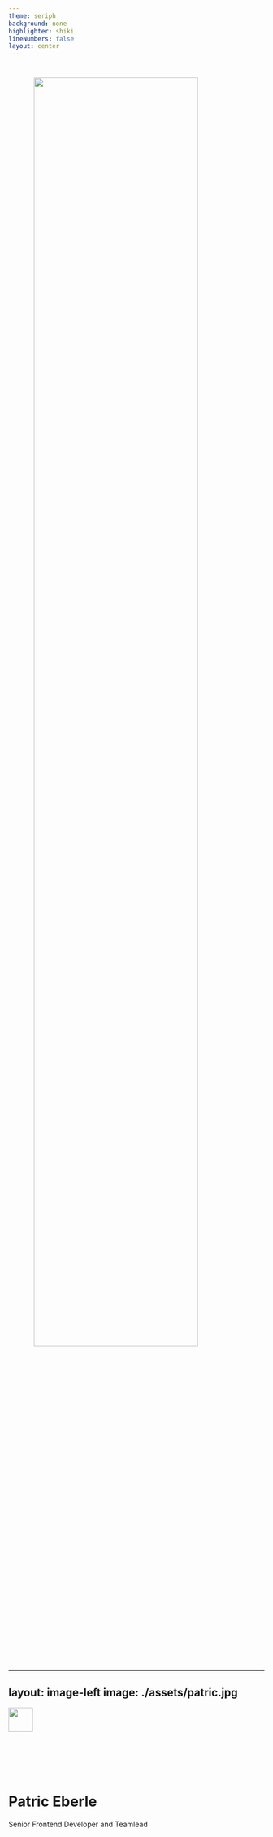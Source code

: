 ```yaml
---
theme: seriph
background: none
highlighter: shiki
lineNumbers: false
layout: center
---
```


#
<img src="/assets/title.png" style="width: 80%; height: auto; display: block; margin: auto;">

<!--
The last comment block of each slide will be treated as slide notes. It will be visible and editable in Presenter Mode along with the slide. [Read more in the docs](https://sli.dev/guide/syntax.html#notes)
-->

---
layout: image-left
image: ./assets/patric.jpg
---
<picture style="display: block; margin-bottom: 3vh;">
 <source media="prefers-color-scheme: dark" src="/assets/logo-valantic-white.svg">
 <source media="prefers-color-scheme: light" src="/assets/logo-valantic.svg">
 <img style="width: 5vw; height: auto;" src="/assets/logo-valantic-white.svg">
</picture>
<h1>Patric Eberle</h1>

Senior Frontend Developer and Teamlead



<ul style="display: flex; align-items:center; list-style: none; padding: 0; margin: 12vh 0 0 0; gap: 1vw;">
  <li style="margin: 0; padding: 0;">🎲</li>
  <li style="margin: 0; padding: 0;">🏃🏻‍♂️</li>
  <li style="margin: 0; padding: 0;">🧘🏻‍♂️</li>
  <li style="margin: 0; padding: 0;">📺</li>
</ul>

<ul style="list-style: none; padding: 0; margin: 4vh 0 0 0; gap: 1vw; font-size: 0.8em;">
  <li style="margin: 0; padding: 0 0 1vh 0;">
    <a href="https://github.com/patric-eberle">https://github.com/patric-eberle</a>
  </li>
  <li style="margin: 0; padding: 0 0 1vh 0;">
    <a href="https://www.linkedin.com/in/patric-eberle-22518911a">https://www.linkedin.com/in/patric-eberle-22518911a</a>
  </li>
  <li style="margin: 0; padding: 0 0 1vh 0;">
    <a href="mailto:patric.eberle@cec.valantic.com">patric.eberle@cec.valantic.com</a>
  </li>
</ul>

---
layout: center
---

#
<img src="/assets/title.png" style="width: 80%; height: auto; display: block; margin: auto;">

<!--
The last comment block of each slide will be treated as slide notes. It will be visible and editable in Presenter Mode along with the slide. [Read more in the docs](https://sli.dev/guide/syntax.html#notes)
-->

---
layout: center
class: 'text-center'
---

# Your worst enemies

<img src="/assets/copyrighted/thanos.jpg" style="width: 80%; height: auto; display: block; margin: auto;">

---
layout: center
class: 'text-center'
info: Prettier 1
---

<img src="/assets/prettier.svg">

---
layout: two-cols
info: Prettier 2
---

<div class="center-horizontal center-vertical">
  <img src="/assets/prettier2.svg" style="width: 9vw; height: auto;">
</div>

::right::

<ul class="center-vertical">
  <li>Opinionated code formatter</li>
  <li v-click>Automated code styles</li>
  <li v-click>Supports Git Hooks</li>
  <li v-click>Supports CI</li>
</ul>

---
layout: center
class: 'text-center'
info: ESLint 1
---

<img src="/assets/eslint.svg" style="width: 25vw; height: auto;">

---
layout: two-cols
info: ESLint 2
---

<div class="center-horizontal center-vertical">
  <img src="/assets/eslint2.svg" style="width: 8vw; height: auto;">
</div>

::right::

<ul class="center-vertical">
  <li>Enforces best practices</li>
  <li v-click>Enforces code styles</li>
  <li v-click>Supports `--fix`</li>
  <li v-click>Supports Git Hooks</li>
  <li v-click>Supports CI</li>
</ul>

---
layout: center
class: 'text-center'
info: TypeScript 1
---

<img src="/assets/typescript.svg" style="width: 10vw; height: auto;">

---
layout: two-cols
info: TypeScript 2
---

<div class="center-horizontal center-vertical">
  <img src="/assets/typescript.svg" style="width: 8vw; height: auto;">
</div>

::right::

<ul class="center-vertical">
  <li>Superset of JS</li>
  <li v-click>Enforces strict types</li>
  <li v-click>Improves code hinting</li>
</ul>

---
layout: center
class: 'text-center'
info: IDE 1
---

<div style="display: flex; gap: 2vw;">
  <img src="/assets/vscode.svg" style="width: 3vw; height: auto;">
  <img src="/assets/phpstorm.svg" style="width: 3vw; height: auto;">
  <img src="/assets/webstorm.svg" style="width: 3vw; height: auto;">
  <span style="font-size: 3vw;">…</span>
</div>

---
layout: two-cols
info: IDE 2
---

<div class="center-horizontal center-vertical" style="gap: 3vh;">
  <img src="/assets/vscode.svg" style="width: 6vh; height: auto;">
  <img src="/assets/phpstorm.svg" style="width: 6vh; height: auto;">
  <img src="/assets/webstorm.svg" style="width: 6vh; height: auto;">
</div>

::right::

<ul class="center-vertical">
  <li>Autocompletion</li>
  <li v-click>Auto formatting</li>
  <li v-click>Type hints</li>
  <li v-click>Code hints</li>
  <li v-click>Go to definition/usage</li>
  <li v-click>Spell checking</li>
</ul>

---
layout: center
info: Fight
---

<h1>How to fight enemies?</h1>
<img src="https://media.giphy.com/media/WwC5VAvhHoH7EjCpPz/giphy.gif">

---
layout: center
info: Fight
---

<h1>How to fight against enemies?</h1>
<ul class="center-vertical">
  <li>Ignore setup instructions</li>
  <li v-click>Skip Git Hooks</li>
  <li v-click>Ignore pipelines</li>
  <li v-click>Fight opinions</li>
  <li v-click>Use your own setup</li>
</ul>

---
layout: center
class: 'text-center'
info: Weapons
---

<h1>Hackers: choose your weapons!</h1>
<img src="https://media.giphy.com/media/1eEv7v51FEI3L54jpr/giphy.gif">

---
layout: center
info: Weapons
---

```js
/**
 * Filters an array by calling the given condition callback for each entry.
 *
 * @param {array} sourceArray - The array to be filtered.
 * @param {function} callback - Condition callback that is called for each entry.
 *
 * @returns {*[]}
 */
function filter(sourceArray, callback) {
  const result = [];

  for (let index = 0; index < sourceArray.length; index += 1) {
    const value = sourceArray[index];

    if (callback(value, index, sourceArray)) {
      result.push(value);
    }
  }

  return result;
}
```

---
layout: center
class: 'text-center'
info: Weapons
---

<h1>Naming</h1>

---
layout: two-cols
info: Naming 1.1
---

<h1>Naming</h1>

<div class="" style="padding-right: 2vw;">
  <h2>Use single letters, symbols, emojis or accented letters</h2>
  <br>&nbsp;
  <br>&nbsp;

  ```text
  a, b, c, 🍬, 𝘼, 𝟙. í, ä
  ```
</div>

::right::

```js {all|12-15}
/**
 * Filters an array by calling the given condition callback for each entry.
 *
 * @param {array} sourceArray - The array to be filtered.
 * @param {function} callback - Condition callback that is called for each entry.
 *
 * @returns {*[]}
 */
function filter(sourceArray, callback) {
  const result = [];

  for (let index = 0; index < sourceArray.length; index += 1) {
    const value = sourceArray[index];

    if (callback(value, index, sourceArray)) {
      result.push(value);
    }
  }

  return result;
}
```

<!--
Note: Depending on your language some of these options are not valid. But you can still use them in your comments!
-->

---
layout: two-cols
info: Naming 1.2
---

<h1>Naming</h1>

<div class="" style="padding-right: 2vw;">
  <h2>Use single letters, symbols, emojis or accented letters</h2>
  <br>&nbsp;
  <br>&nbsp;

  ```text
  a, b, c, 🍬, 𝘼, 𝟙. í, ä
  ```
</div>

::right::

```js {12-15}
/**
 * Filters an array by calling the given condition callback for each entry.
 *
 * @param {array} sourceArray - The array to be filtered.
 * @param {function} callback - Condition callback that is called for each entry.
 *
 * @returns {*[]}
 */
function filter(sourceArray, callback) {
  const result = [];

  for (let i = 0; i < sourceArray.length; i += 1) {
    const value = sourceArray[i];

    if (callback(value, i, sourceArray)) {
      result.push(value);
    }
  }

  return result;
}
```

---
layout: two-cols
info: Naming 2.1
---

<h1>Naming</h1>

<div v-click-hide class="" style="padding-right: 2vw;">
  <h2>Use single letters, symbols, emojis or accented letters</h2>
  <br>&nbsp;
  <br>&nbsp;

  ```text
  a, b, c, 🍬, 𝘼, 𝟙. í, ä
  ```
</div>

<div v-after class="" style="padding-right: 2vw;">
  <h2>Use abbreviations and A.C.R.O.N.Y.M.S.</h2>
  <br>&nbsp;
  <br>&nbsp;

  ```text
  col, fn, gt, arg, obj, 
  opts, conf, imo, bg, chk, ge
  ```
</div>



::right::

```js {12-15|10,16,20}
/**
 * Filters an array by calling the given condition callback for each entry.
 *
 * @param {array} sourceArray - The array to be filtered.
 * @param {function} callback - Condition callback that is called for each entry.
 *
 * @returns {*[]}
 */
function filter(sourceArray, callback) {
  const result = [];

  for (let ì = 0; ì < sourceArray.length; ì += 1) {
    const value = sourceArray[ì];

    if (callback(value, ì, sourceArray)) {
      result.push(value);
    }
  }

  return result;
}
```

---
layout: two-cols
info: Naming 2.2
---

<h1>Naming</h1>

<div v-click-hide class="" style="padding-right: 2vw;">
  <h2>Use abbreviations and A.C.R.O.N.Y.M.S.</h2>
  <br>&nbsp;
  <br>&nbsp;

  ```text
  col, fn, gt, arg, obj,
  opts, conf, imo, bg, chk, ge
  ```
</div>

<div v-after class="" style="padding-right: 2vw;">
  <h2>Use foreign, made up or lesser known, alternative words with the same meaning</h2>
  <br>&nbsp;
  <br>&nbsp;

  ```text
  reprezenti, opcioj, lischtä,
  grid, expense, humptyDumpty
  ```
</div>

::right::


```js {10,16,20|4,5,9,12-15}
/**
 * Filters an array by calling the given condition callback for each entry.
 *
 * @param {array} sourceArray - The array to be filtered.
 * @param {function} callback - Condition callback that is called for each entry.
 *
 * @returns {*[]}
 */
function filter(sourceArray, callback) {
  const res = [];

  for (let ì = 0; ì < sourceArray.length; ì += 1) {
    const value = sourceArray[ì];

    if (callback(value, ì, sourceArray)) {
      res.push(value);
    }
  }

  return res;
}
```

---
layout: two-cols
info: Naming 3.1
---

<h1>Naming</h1>

<div v-click-hide class="" style="padding-right: 2vw;">
  <h2>Use foreign, made up or lesser known, alternative words with the same meaning</h2>
  <br>&nbsp;
  <br>&nbsp;

  ```text
  reprezenti, opcioj, lischtä,
  grid, expense, humptyDumpty
  ```
</div>

<div v-after class="" style="padding-right: 2vw;">
  <h2>Misspell everything</h2>
  <br>&nbsp;
  <br>&nbsp;

  ```text
  reandom, randem, 
  eveerything, everyting, evrything, 
  vaule, vlaue, vale
  ```
</div>

::right::

```js {4,5,9,12-15|13,15,16}
/**
 * Filters an array by calling the given condition callback for each entry.
 *
 * @param {array} lischtä - The array to be filtered.
 * @param {function} thanos - Condition callback that is called for each entry.
 *
 * @returns {*[]}
 */
function filter(lischtä, thanos) {
  const res = [];

  for (let ì = 0; ì < lischtä.length; ì += 1) {
    const value = lischtä[ì];

    if (thanos(value, ì, lischtä)) {
      res.push(value);
    }
  }

  return res;
}
```

---
layout: two-cols
info: Naming 4.1
---

<h1>Naming</h1>

<div v-click-hide class="" style="padding-right: 2vw;">
  <h2>Misspell everything</h2>
  <br>&nbsp;
  <br>&nbsp;

  ```text
  reandom, randem, 
  eveerything, everyting, evrything, 
  vaule, vlaue, vale
  ```
</div>

<div v-after class="" style="padding-right: 2vw;">
  <h2>Use random capitalization or formats</h2>
  <br>&nbsp;
  <br>&nbsp;

  ```text
  comPutdyNamIcValuE, get_distance_from_la, 
  calculate-distance-to-moon, valueA, valuea
  ```
</div>

::right::


```js {13,15,16|9}
/**
 * Filters an array by calling the given condition callback for each entry.
 *
 * @param {array} lischtä - The array to be filtered.
 * @param {function} thanos - Condition callback that is called for each entry.
 *
 * @returns {*[]}
 */
function filter(lischtä, thanos) {
  const res = [];

  for (let ì = 0; ì < lischtä.length; ì += 1) {
    const vaule = lischtä[ì];

    if (thanos(vaule, ì, lischtä)) {
      res.push(vaule);
    }
  }

  return res;
}
```
---
layout: two-cols
info: Naming 4.1
---

<h1>Naming</h1>

<div class="" style="padding-right: 2vw;">
  <h2>Use random capitalization or formats</h2>
  <br>&nbsp;
  <br>&nbsp;

  ```text
  comPutdyNamIcValuE, get_distance_from_la, 
  calculate-distance-to-moon, valueA, valuea
  ```
</div>

::right::


```js {9}
/**
 * Filters an array by calling the given condition callback for each entry.
 *
 * @param {array} lischtä - The array to be filtered.
 * @param {function} thanos - Condition callback that is called for each entry.
 *
 * @returns {*[]}
 */
function filTerArRayelEmentS(lischtä, thanos) {
  const res = [];

  for (let ì = 0; ì < lischtä.length; ì += 1) {
    const vaule = lischtä[ì];

    if (thanos(vaule, ì, lischtä)) {
      res.push(vaule);
    }
  }

  return res;
}
```
---
layout: two-cols
info: Naming 4.1
---

<div style="padding-right: 0.5vw;">

```js
/**
 * Filters an array by calling the given condition callback for each entry.
 *
 * @param {array} sourceArray - The array to be filtered.
 * @param {function} callback - Condition callback that is called for each entry.
 *
 * @returns {*[]}
 */
function filter(sourceArray, callback) {
  const result = [];

  for (let index = 0; index < sourceArray.length; index += 1) {
    const value = sourceArray[index];

    if (callback(value, index, sourceArray)) {
      result.push(value);
    }
  }

  return result;
}
```

</div>

::right::


```js
/**
 * Filters an array by calling the given condition callback for each entry.
 *
 * @param {array} lischtä - The array to be filtered.
 * @param {function} thanos - Condition callback that is called for each entry.
 *
 * @returns {*[]}
 */
function filTerArRayelEmentS(lischtä, thanos) {
  const res = [];

  for (let ì = 0; ì < lischtä.length; ì += 1) {
    const vaule = lischtä[ì];

    if (thanos(vaule, ì, lischtä)) {
      res.push(vaule);
    }
  }

  return res;
}
```

---
layout: center
class: 'text-center'
info: Comments
---

<h1>Comments</h1>

<div v-click>

```
<!-- TODO: update this -->
```

</div>
---
layout: center
info: Comments 1.1
---


```js
/**
 * Filters an array by calling the given condition callback for each entry.
 *
 * @param {array} lischtä - The array to be filtered.
 * @param {function} thanos - Condition callback that is called for each entry.
 *
 * @returns {*[]}
 */
function filTerArRayelEmentS(lischtä, thanos) {
  const res = [];

  for (let ì = 0; ì < lischtä.length; ì += 1) {
    const vaule = lischtä[ì];

    if (thanos(vaule, ì, lischtä)) {
      res.push(vaule);
    }
  }

  return res;
}
```

---
layout: two-cols
info: Comments 2.1
---

<h1>Comments</h1>

<div class="" style="padding-right: 2vw;">
  <h2>Write lying or nonsensical comments</h2>
  <br>&nbsp;
  <br>&nbsp;

  ```js
  /**
   * Make snafucated.
   */
  function makeSnafucated() {}
  ```
</div>

::right::

<div v-click-hide class="hide-for-real">

```js {all|2,5}
/**
 * Filters an array by calling the given condition callback for each entry.
 *
 * @param {array} lischtä - The array to be filtered.
 * @param {function} thanos - Condition callback that is called for each entry.
 *
 * @returns {*[]}
 */
function filTerArRayelEmentS(lischtä, thanos) {
  const res = [];

  for (let ì = 0; ì < lischtä.length; ì += 1) {
    const vaule = lischtä[ì];

    if (thanos(vaule, ì, lischtä)) {
      res.push(vaule);
    }
  }

  return res;
}
```

</div>

<div v-after class="hide-for-real">

```js {2,5}
/**
 * Get keys of object.
 *
 * @param {array} lischtä - The array to be filtered.
 * @param {function} thanos - Let him smash your team members.
 *
 * @returns {*[]}
 */
function filTerArRayelEmentS(lischtä, thanos) {
  const res = [];

  for (let ì = 0; ì < lischtä.length; ì += 1) {
    const vaule = lischtä[ì];

    if (thanos(vaule, ì, lischtä)) {
      res.push(vaule);
    }
  }

  return res;
}
```

</div>
---
layout: two-cols
info: Comments 3.1
---

<h1>Comments</h1>

<div v-click-hide class=" hide-for-real" style="padding-right: 2vw;">
  <h2>Write lying or nonsense comments</h2>
  <br>&nbsp;
  <br>&nbsp;

  ```js
  /**
   * Make snafucated.
   */
  function makeSnafucated() {}
  ```
</div>

<div v-after class=" hide-for-real" style="padding-right: 2vw;">
  <h2>Document the obvious. Document the "how", not "why".</h2>
  <br>&nbsp;
  <br>&nbsp;

  ```js
  i++; // Add '1' to 'i'.
  ```
</div>

::right::

<div v-click-hide class="hide-for-real">

```js {2,5|12,16,20}
/**
 * Get keys of object.
 *
 * @param {array} lischtä - The array to be filtered.
 * @param {function} thanos - Let him smash your team members.
 *
 * @returns {*[]}
 */
function filTerArRayelEmentS(lischtä, thanos) {
  const res = [];

  for (let ì = 0; ì < lischtä.length; ì += 1) {
    const vaule = lischtä[ì];

    if (thanos(vaule, ì, lischtä)) {
      res.push(vaule);
    }
  }

  return res;
}
```

</div>

<div v-after class="hide-for-real">

```js {12-16,20}
/**
 * Get keys of object.
 *
 * @param {array} lischtä - The array to be filtered.
 * @param {function} thanos - Let him smash your team members.
 *
 * @returns {*[]}
 */
function filTerArRayelEmentS(lischtä, thanos) {
  const res = [];

  // Loop lischtä items.
  for (
    let ì = 0; // Loop index.
    ì < lischtä.length; // Check loop position.
    ì += 1 // Update loop index.
  ) {
    const vaule = lischtä[ì];

    if (thanos(vaule, ì, lischtä)) {
      res.push(vaule); // Push value.
    }
  }

  return res; // Return result.
}
```

</div>

---
layout: two-cols
info: Comments 4.1
---

<h1>Comments</h1>

<div v-click-hide class=" hide-for-real" style="padding-right: 2vw;">
  <h2>Document the obvious. Document the "how", not "why".</h2>
  <br>&nbsp;
  <br>&nbsp;

  ```js
  i++; // Add '1' to 'i'.
  ```
</div>

<div v-after class=" hide-for-real" style="padding-right: 2vw;">
  <h2>Use comments instead of variables</h2>
  <br>&nbsp;
  <br>&nbsp;

  ```js
  return value * 1000 * 60; // minutes * milliseconds * seconds = X minutes
  ```
</div>

::right::

<div v-click-hide class="hide-for-real">

```js {12-16,20|10,21,25}
/**
 * Get keys of object.
 *
 * @param {array} lischtä - The array to be filtered.
 * @param {function} thanos - Let him smash your team members.
 *
 * @returns {*[]}
 */
function filTerArRayelEmentS(lischtä, thanos) {
  const res = [];

  // Loop lischtä items.
  for (
    let ì = 0; // Loop index.
    ì < lischtä.length; // Check loop position.
    ì += 1 // Update loop index.
  ) {
    const vaule = lischtä[ì];

    if (thanos(vaule, ì, lischtä)) {
      res.push(vaule); // Push value.
    }
  }

  return res; // Return result.
}
```

</div>

<div v-after class="hide-for-real">

```js {10,21,25}
/**
 * Get keys of object.
 *
 * @param {array} lischtä - The array to be filtered.
 * @param {function} thanos - Let him smash your team members.
 *
 * @returns {*[]}
 */
function filTerArRayelEmentS(lischtä, thanos) {
  const a = []; // ResultList.

  // Loop lischtä items.
  for (
    let ì = 0; // Loop index.
    ì < lischtä.length; // Check loop position.
    ì += 1 // Update loop index.
  ) {
    const vaule = lischtä[ì];

    if (thanos(vaule, ì, lischtä)) {
      a.push(vaule); // Push value to ResultList.
    }
  }

  return a; // Return ResultList.
}
```
</div>

---
layout: two-cols
info: Comments 5.1
---

<h1>Comments</h1>

<div v-click-hide class=" hide-for-real" style="padding-right: 2vw;">
  <h2>Use comments instead of variables</h2>
  <br>&nbsp;
  <br>&nbsp;

  ```js
  return value * 1000 * 60; // Minutes * Milliseconds * Seconds = X Minutes
  ```
</div>

<div v-after class="hide-for-real" style="padding-right: 2vw;">
  <h2>Use various formats</h2>
  <br>&nbsp;
  <br>&nbsp;

  ```js
  /* Some men just want to watch the world burn. */
  
  // Some men just want to watch the world burn.
  
  /**
   * Some men just want to watch the world burn.
   */
  
  //
  // Some men just want to watch the world burn.
  //
  
  /** Some men just want to watch the world burn. **/
  ```

</div>

::right::

<div v-click-hide class="hide-for-real">

```js {10,21,25|10,12,14}
/**
 * Get keys of object.
 *
 * @param {array} lischtä - The array to be filtered.
 * @param {function} thanos - Let him smash your team members.
 *
 * @returns {*[]}
 */
function filTerArRayelEmentS(lischtä, thanos) {
  const a = []; // ResultList.

  // Loop lischtä items.
  for (
    let ì = 0; // Loop index.
    ì < lischtä.length; // Check loop position.
    ì += 1 // Update loop index.
  ) {
    const vaule = lischtä[ì];

    if (thanos(vaule, ì, lischtä)) {
      a.push(vaule); // Push value to ResultList.
    }
  }

  return a; // Return ResultList.
}
```

</div>

<div v-after class="hide-for-real">

```js {10,12-14,17,23}
/**
 * Get keys of object.
 *
 * @param {array} lischtä - The array to be filtered.
 * @param {function} thanos - Let him smash your team members.
 *
 * @returns {*[]}
 */
function filTerArRayelEmentS(lischtä, thanos) {
  const a = []; /* ResultList. */

  //
  // Loop lischtä items.
  //
  for (
    let ì = 0; // Loop index.
    ì < lischtä.length; ////// Check loop position.
    ì += 1 // Update loop index.
  ) {
    const vaule = lischtä[ì];

    if (thanos(vaule, ì, lischtä)) {
      /**** Push value to ResultList. ****/
      a.push(vaule);
    }
  }

  return a; // Return ResultList.
}
```

</div>

---
layout: two-cols
info: Comments 5.1
---

<h1>Comments</h1>

<div v-click-hide class=" hide-for-real" style="padding-right: 2vw;">
  <h2>Use various formats</h2>
  <br>&nbsp;
  <br>&nbsp;

  ```js
  /* Some men just want to watch the world burn. */
  
  // Some men just want to watch the world burn.
  
  /**
   * Some men just want to watch the world burn.
   */
  
  //
  // Some men just want to watch the world burn.
  //
  
  /** Some men just want to watch the world burn. **/
  ```

</div>

<div v-after class="hide-for-real" style="padding-right: 2vw;">
  <h2>Finally, you can also apply anything from the 'Naming' section.</h2>
  <br>&nbsp;
  <br>&nbsp;

  ```js
  // Sm3 M3n jst want
  //      to WaTch THE WORLD BURN.
  ```

</div>

::right::

<div v-click-hide class="hide-for-real">

```js {10,12-14,17,23|2,4,5,10,13,23,28}
/**
 * Get keys of object.
 *
 * @param {array} lischtä - The array to be filtered.
 * @param {function} thanos - Let him smash your team members.
 *
 * @returns {*[]}
 */
function filTerArRayelEmentS(lischtä, thanos) {
  const a = []; /* ResultList. */

  //
  // Loop lischtä items.
  //
  for (
    let ì = 0; // Loop index.
    ì < lischtä.length; ////// Check loop position.
    ì += 1 // Update loop index.
  ) {
    const vaule = lischtä[ì];

    if (thanos(vaule, ì, lischtä)) {
      /**** Push value to ResultList. ****/
      a.push(vaule);
    }
  }

  return a; // Return ResultList.
}
```

</div>

<div v-after class="hide-for-real">

```js {2,4,5,10,13,23,28}
/**
 * Get_keys of Obj.
 *
 * @param {array} lischtä - The to be Filtred Array.
 * @param {Function} thanos - Let him SMASH your team members.
 *
 * @returns {*[]}
 */
function filTerArRayelEmentS(lischtä, thanos) {
  const a = []; /* a */

  //
  // Oolp lischtä items.
  //
  for (
    let ì = 0; // Loop index.
    ì < lischtä.length; ////// Check loop position.
    ì += 1 // Update loop index.
  ) {
    const vaule = lischtä[ì];

    if (thanos(vaule, ì, lischtä)) {
      /**** Posh value to A ****/
      a.push(vaule);
    }
  }

  return a; // Return a.
}
```

</div>
---
layout: two-cols
info: Naming 4.1
---

<div style="padding-right: 0.5vw;">

```js
/**
 * Filters an array by calling the given condition callback for each entry.
 *
 * @param {array} sourceArray - The array to be filtered.
 * @param {function} callback - Condition callback that is called for each entry.
 *
 * @returns {*[]}
 */
function filter(sourceArray, callback) {
  const result = [];

  for (let index = 0; index < sourceArray.length; index += 1) {
    const value = sourceArray[index];

    if (callback(value, index, sourceArray)) {
      result.push(value);
    }
  }

  return result;
}
```

</div>

::right::


```js
/**
 * Get_keys of Obj.
 *
 * @param {array} lischtä - The to be Filtred Array.
 * @param {Function} thanos - Let him SMASH your team members.
 *
 * @returns {*[]}
 */
function filTerArRayelEmentS(lischtä, thanos) {
  const a = []; /* a */

  //
  // Oolp lischtä items.
  //
  for (
    let ì = 0; // Loop index.
    ì < lischtä.length; ////// Check loop position.
    ì += 1 // Update loop index.
  ) {
    const vaule = lischtä[ì];

    if (thanos(vaule, ì, lischtä)) {
      /**** Posh value to A ****/
      a.push(vaule);
    }
  }

  return a; // Return a.
}
```

---
layout: center
class: 'text-center'
info: Hints
---

<h1>Additional hints</h1>

<img src="https://media.giphy.com/media/mxQUQbIjXMSwo/giphy.gif">

---
layout: two-cols
info: Hints 1.1
---

<h1>Hints</h1>

<div class=" hide-for-real" style="padding-right: 2vw;">
  <h2>Make conditions as complex as possible</h2>
  <br>&nbsp;
  <br>&nbsp;

  ```js
  // 1
  if (!isNotAvailable && isNotVisible) {}

  // 2
  return this.value || this.type === 'button' ? 'button' : null;

  // 3
  function isOrderButtonDisabled() {
    return !this.isLoggedInUser
      || (this.items && !this.items.length)
      || this.getRequestIsRunning
      || this.backToCartRequestIsRunning
      || this.placeOrderRequestIsRunning
      || this.placeQuoteRequestIsRunning;
  };
  ```

</div>

::right::

<div v-click-hide class="hide-for-real">

```js {all|17,22-25}
/**
 * Get_keys of Obj.
 *
 * @param {array} lischtä - The to be Filtred Array.
 * @param {Function} thanos - Let him SMASH your team members.
 *
 * @returns {*[]}
 */
function filTerArRayelEmentS(lischtä, thanos) {
  const a = []; /* a */

  //
  // Oolp lischtä items.
  //
  for (
    let ì = 0; // Loop index.
    ì < lischtä.length; ////// Check loop position.
    ì += 1 // Update loop index.
  ) {
    const vaule = lischtä[ì];

    if (thanos(vaule, ì, lischtä)) {
      /**** Posh value to A ****/
      a.push(vaule);
    }
  }

  return a; // Return a.
}
```

</div>

<div v-after class="hide-for-real">

```js {17,22-27}
/**
 * Get_keys of Obj.
 *
 * @param {array} lischtä - The to be Filtred Array.
 * @param {Function} thanos - Let him SMASH your team members.
 *
 * @returns {*[]}
 */
function filTerArRayelEmentS(lischtä, thanos) {
  const a = []; /* a */

  //
  // Oolp lischtä items.
  //
  for (
    let ì = 0; // Loop index.
    ì < (lischtä && lischtä.length || 0); ////// Check loop position.
    ì += 1 // Update loop index.
  ) {
    const vaule = lischtä[ì];

    /**** Posh value to A ****/
    if (!thanos(vaule, ì, lischtä) === true) {
      continue;
    } else {
      a.push(vaule);
    }
  }

  return a; // Return a.
}
```

</div>
---
layout: two-cols
info: Comments 2.1
---

<h1>Hints</h1>

<div v-click-hide class=" hide-for-real" style="padding-right: 2vw;">
  <h2>Make conditions as complex as possible</h2>
  <br>&nbsp;
  <br>&nbsp;

  ```js
  // 1
  if (!isNotAvailable && isNotVisible) {}

  // 2
  return this.value || this.type === 'button' ? 'button' : null;

  // 3
  function isOrderButtonDisabled() {
    return !this.isLoggedInUser
      || (this.items && !this.items.length)
      || this.getRequestIsRunning
      || this.backToCartRequestIsRunning
      || this.placeOrderRequestIsRunning
      || this.placeQuoteRequestIsRunning;
  };
  ```

</div>

<div v-after class="hide-for-real" style="padding-right: 2vw;">
  <h2>Drop linebreaks</h2>
  <br>&nbsp;
  <br>&nbsp;

  ```js
  const mappedProducts = products.filter(product => product.isAvailable === true').sort((product_a, productB) => product_a.name.localCompare(productB.name)).map(({ id, name } => ({ id, name }));

  ```
</div>

::right::

<div v-click-hide class="hide-for-real">

```js {15-19,22-27}
/**
 * Get_keys of Obj.
 *
 * @param {array} lischtä - The to be Filtred Array.
 * @param {Function} thanos - Let him SMASH your team members.
 *
 * @returns {*[]}
 */
function filTerArRayelEmentS(lischtä, thanos) {
  const a = []; /* a */

  //
  // Oolp lischtä items.
  //
  for (
    let ì = 0; // Loop index.
    ì < (lischtä && lischtä.length || 0); ////// Check loop position.
    ì += 1 // Update loop index.
  ) {
    const vaule = lischtä[ì];

    /**** Posh value to A ****/
    if (!thanos(vaule, ì, lischtä) === true) {
      continue;
    } else {
      a.push(vaule);
    }
  }

  return a; // Return a.
}
```

</div>

<div v-after class="hide-for-real">

```js {15,19}
/**
 * Get_keys of Obj.
 *
 * @param {array} lischtä - The to be Filtred Array.
 * @param {Function} thanos - Let him SMASH your team members.
 *
 * @returns {*[]}
 */
function filTerArRayelEmentS(lischtä, thanos) {
  const a = []; /* a */

  //
  // Oolp lischtä items.
  //
  for (let ì = 0; /* Loop index. */ ì < (lischtä && lischtä.length || 0); /* Check loop position. */ ì += 1 /* Update loop index. */) {
    const vaule = lischtä[ì];

    /**** Posh value to A ****/
    if (!thanos(vaule, ì, lischtä) === true) { continue; } else { a.push(vaule); }
  }

  return a; // Return a.
}
```

</div>
---
layout: two-cols
info: Comments 3.1
---

<h1>Hints</h1>

<div v-click-hide class=" hide-for-real" style="padding-right: 2vw;">
  <h2>Drop linebreaks</h2>
  <br>&nbsp;
  <br>&nbsp;

  ```js
  const mappedProducts = products.filter(product => product.isAvailable === true').sort((product_a, productB) => product_a.name.localCompare(productB.name)).map(({ id, name } => ({ id, name }));

  ```

</div>

<div v-after class="hide-for-real" style="padding-right: 2vw;">
  <h2>Get rid of semicolons and brackets</h2>
  <br>&nbsp;
  <br>&nbsp;

  ```js
  const a = 'foo'
  const b = 'baa'

  if (!c) return
  ```
</div>

::right::

<div v-click-hide class="hide-for-real">

```js  {15,19|10,16,19,22}
/**
 * Get_keys of Obj.
 *
 * @param {array} lischtä - The to be Filtred Array.
 * @param {Function} thanos - Let him SMASH your team members.
 *
 * @returns {*[]}
 */
function filTerArRayelEmentS(lischtä, thanos) {
  const a = []; /* a */

  //
  // Oolp lischtä items.
  //
  for (let ì = 0; /* Loop index. */ ì < (lischtä && lischtä.length || 0); /* Check loop position. */ ì += 1 /* Update loop index. */) {
    const vaule = lischtä[ì];

    /**** Posh value to A ****/
    if (!thanos(vaule, ì, lischtä) === true) { continue; } else { a.push(vaule); }
  }

  return a; // Return a.
}
```

</div>

<div v-after class="hide-for-real">

```js {10,16,19-21,24}
/**
 * Get_keys of Obj.
 *
 * @param {array} lischtä - The to be Filtred Array.
 * @param {Function} thanos - Let him SMASH your team members.
 *
 * @returns {*[]}
 */
function filTerArRayelEmentS(lischtä, thanos) {
  const a = [] /* a */

  //
  // Oolp lischtä items.
  //
  for (let ì = 0; /* Loop index. */ ì < (lischtä && lischtä.length || 0); /* Check loop position. */ ì += 1 /* Update loop index. */) {
    const vaule = lischtä[ì]

    /**** Posh value to A ****/
    if (!thanos(vaule, ì, lischtä) === true) continue
    
    a.push(vaule)
  }

  return a // Return a.
}
```

</div>
---
layout: two-cols
info: Comments 4.1
---

<h1>Hints</h1>

<div class="hide-for-real" style="padding-right: 2vw;">
  <h2>Use random linebreaks, indents and quotation marks</h2>
  <br>&nbsp;
  <br>&nbsp;

  ```js
  const a = "foo"

  const b = 'baa'
  if (!c)   return
  ```
</div>

::right::

<div v-click-hide class="hide-for-real">

```js  {all}
/**
 * Get_keys of Obj.
 *
 * @param {array} lischtä - The to be Filtred Array.
 * @param {Function} thanos - Let him SMASH your team members.
 *
 * @returns {*[]}
 */
function filTerArRayelEmentS(lischtä, thanos) {
  const a = [] /* a */

  //
  // Oolp lischtä items.
  //
  for (let ì = 0; /* Loop index. */ ì < (lischtä && lischtä.length || 0); /* Check loop position. */ ì += 1 /* Update loop index. */) {
    const vaule = lischtä[ì]

    /**** Posh value to A ****/
    if (!thanos(vaule, ì, lischtä) === true) continue

    a.push(vaule)
  }

  return a // Return a.
}
```

</div>

<div v-after class="hide-for-real">

```js
/**
 * Get_keys of
 * Obj.
 * 
 * 
 * @param   {array} lischtä - The to be Filtred Array.
 * @param {Function } thanos - Let him SMASH your team members.
 * 
 * @returns { *[]}
 */

function filTerArRayelEmentS(lischtä,     thanos) {
  
  const a = [] /* a */
  //
  // Oolp lischtä items.
  //
  
  for (let ì = 0; /* Loop index. */ 
       ì < (lischtä && lischtä.length || 0); /* Check loop position. */ ì += 1 /* Update loop index. */
  ) {
    const  vaule = lischtä[ì]
    /**** Posh value to A ****/
    if (!thanos(vaule, ì, lischtä) === true) continue
    a.push(vaule)
  }
  return a // Return a.
}
```

</div>
---
layout: two-cols
info: Naming 4.1
---

<div style="padding-right: 0.5vw;">

```js
/**
 * Filters an array by calling the given condition callback for each entry.
 *
 * @param {array} sourceArray - The array to be filtered.
 * @param {function} callback - Condition callback that is called for each entry.
 *
 * @returns {*[]}
 */
function filter(sourceArray, callback) {
  const result = [];

  for (let index = 0; index < sourceArray.length; index += 1) {
    const value = sourceArray[index];

    if (callback(value, index, sourceArray)) {
      result.push(value);
    }
  }

  return result;
}
```

</div>

::right::


```js
/**
 * Get_keys of
 * Obj.
 *
 *
 * @param   {array} lischtä - The to be Filtred Array.
 * @param {Function } thanos - Let him SMASH your team members.
 *
 * @returns { *[]}
 */

function filTerArRayelEmentS(lischtä,     thanos) {

  const a = [] /* a */
  //
  // Oolp lischtä items.
  //

  for (let ì = 0; /* Loop index. */
       ì < (lischtä && lischtä.length || 0); /* Check loop position. */ ì += 1 /* Update loop index. */
  ) {
    const  vaule = lischtä[ì]
    /**** Posh value to A ****/
    if (!thanos(vaule, ì, lischtä) === true) continue
    a.push(vaule)
  }
  return a // Return a.
}
```

---
layout: center
class: 'text-center'
info: Hints
---

<h1>WTFAA****RG!</h1>

<img src="https://media.giphy.com/media/LTM9zeisAfX9xQbz8Y/giphy.gif">

